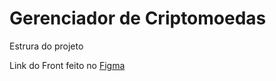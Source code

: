 # Gerenciador de Criptomoedas

Estrura do projeto 

Link do Front feito no [Figma](https://www.figma.com/file/CDlDBVkUsT4wT4RWnt7RDb/front-gerenciador-cripto?type=design&node-id=0%3A1&t=D9hAOaDm3jBPNbLq-1)
